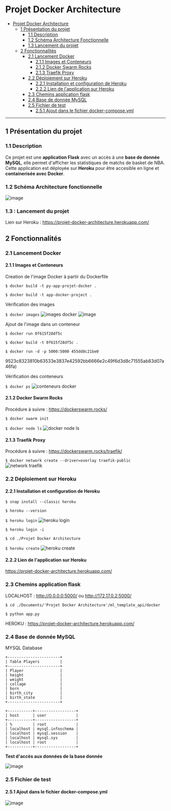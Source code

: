 # Projet Docker Architecture
- [Projet Docker Architecture](#projet-docker-architecture)
  - [1 Présentation du projet](#1-présentation-du-projet)
    - [1.1 Description](#11-description)
    - [1.2 Schéma Architecture Fonctionnelle](#12-schéma-architecture-fonctionnelle)
    - [1.3 Lancement du projet](#13-lancement-du-projet)
  - [2 Fonctionnalités](#2-fonctionnalités)
    - [2.1 Lancement Docker](#21-lancement-docker)
      - [2.1.1 Images et Conteneurs](#211-images-et-conteneurs)
      - [2.1.2 Docker Swarm Rocks](#211-docker-swarm-rocks)
      - [2.1.3 Traefik Proxy](#213-traefik-proxy)
    - [2.2 Déploiement sur Heroku](#22-déploiement-sur-heroku)
      - [2.2.1 Installation et configuration de Heroku](#221-installation-et-configuration-de-heroku)
      - [2.2.2 Lien de l'application sur Heroku](#222-lien-de-lapplication-sur-heroku)
    - [2.3 Chemins application flask](#23-chemins-application-flask)
    - [2.4 Base de donnée MySQL](#24-base-de-donnée-mysql)
    - [2.5 Fichier de test](#24-fichier-de-test)
      - [2.5.1 Ajout dans le fichier docker-compose.yml](#221-ajout-dans-le-fichier-docker-compose.yml)

------------------------------------------------------------------------------------------------------------
## 1 Présentation du projet
### 1.1 Description
Ce projet est une **application Flask** avec un accès à une **base de donnée MySQL**, elle permet d'afficher les statistiques de matchs de basket de NBA.
Cette application est déployée sur **Heroku** pour être accesible en ligne et **containerisée avec Docker**.

### 1.2 Schéma Architecture fonctionnelle

![image](https://user-images.githubusercontent.com/58144828/132656422-a4dd070a-6ee2-416c-8ead-398940cc84f4.png)


### 1.3 : Lancement du projet
Lien sur Heroku : https://projet-docker-architecture.herokuapp.com/

## 2 Fonctionnalités

### 2.1 Lancement Docker
#### 2.1.1 Images et Conteneurs
Creation de l'image Docker à partir du Dockerfile

`$ docker build -t py-app-projet-docker .`

`$ docker build -t app-docker-project .`

Vérification des images

`$ docker images`
![images docker](https://user-images.githubusercontent.com/58144828/132645427-fbe84cfa-8607-4959-b43e-12175eabb5c3.PNG)
![image](https://user-images.githubusercontent.com/58144828/132826630-22a86858-dd07-48bf-9434-d9bbf353b762.png)


Ajout de l'image dans un conteneur

`$ docker run 0f615f28df5c`

`$ docker build -t 0f615f28df5c .`

`$ docker run -d -p 5000:5000 455dd8c21be0`

9523c8323810b63533e3837e42592bb6666e2c49f6d3d8c71555ab83d07a46fa)

Vérification des conteneurs 

`$ docker ps`
![conteneurs docker](https://user-images.githubusercontent.com/58144828/132645736-ce2c7d88-c4ec-4948-ba90-b0eb9d783db2.PNG)

#### 2.1.2  Docker Swarm Rocks

Procédure à suivre : <https://dockerswarm.rocks/>

`$ docker swarm init`

`$ docker node ls`
![docker node ls](https://user-images.githubusercontent.com/58144828/132645994-109b181f-2ca7-437a-b8e5-21342cb447d3.PNG)

#### 2.1.3  Traefik Proxy

Procédure à suivre : <https://dockerswarm.rocks/traefik/>

`$ docker network create --driver=overlay traefik-public`
![network traefik](https://user-images.githubusercontent.com/58144828/132645505-38e7e0b4-1c8b-41e9-be50-173fb2958485.PNG)


### 2.2 Déploiement sur Heroku

#### 2.2.1 Installation et configuration de Heroku

`$ snap install --classic heroku`

`$ heroku --version`

`$ heroku login`
![heroku login](https://user-images.githubusercontent.com/58144828/132645791-3b250a20-6a9a-40e4-b530-b862168afd14.PNG)

`$ heroku login -i`

`$ cd ./Projet Docker Architecture`

`$ heroku create`
![heroku create](https://user-images.githubusercontent.com/58144828/132645810-01d08f89-8852-4bd7-a949-740c1eaea513.PNG)

#### 2.2.2 Lien de l'application sur Heroku

<https://projet-docker-architecture.herokuapp.com/>


### 2.3 Chemins application flask

LOCALHOST : http://0.0.0.0:5000/ ou http://172.17.0.2:5000/

`$ cd ./Documents/'Projet Docker Architecture'/ml_template_api/docker`

`$ python app.py`

HEROKU : https://projet-docker-architecture.herokuapp.com/

### 2.4 Base de donnée MySQL
MYSQL Database
```
+-----------------------+
| Table Players         |
+-----------------------+
| Player                |
| height                |
| weight                |
| collage               |
| born                  |
| birth_city            |
| birth_state           |
+-----------------------+

+-----------+------------------+
| host      | user             |
+-----------+------------------+
| %         | root             |
| localhost | mysql.infoschema |
| localhost | mysql.session    |
| localhost | mysql.sys        |
| localhost | root             |
+-----------+------------------+
```

**Test d'accès aux données de la base donnée**

![image](https://user-images.githubusercontent.com/58144828/132832185-a0b28bc0-1ea8-4b9f-98c4-d1c46d0dc04d.png)

### 2.5 Fichier de test

#### 2.5.1 Ajout dans le fichier docker-compose.yml

![image](https://user-images.githubusercontent.com/58144828/135060159-487aca49-e41d-43d3-b63d-50d4b7e59263.png)
